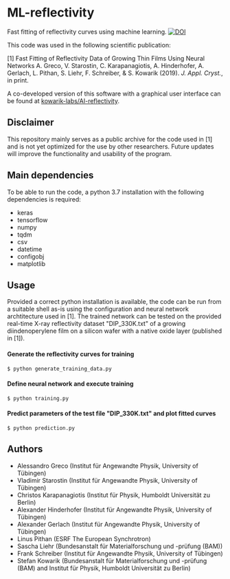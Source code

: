 # ML-reflectivity
Fast fitting of reflectivity curves using machine learning. [![DOI](https://zenodo.org/badge/212805647.svg)](https://zenodo.org/badge/latestdoi/212805647)

This code was used in the following scientific publication: 

[1] Fast Fitting of Reflectivity Data of Growing Thin Films Using Neural Networks  A. Greco, V. Starostin, C. Karapanagiotis, A. Hinderhofer, A. Gerlach, L. Pithan, S. Liehr, F. Schreiber, & S. Kowarik (2019). _J. Appl. Cryst._, in print.

A co-developed version of this software with a graphical user interface can be found at [kowarik-labs/AI-reflectivity](https://github.com/kowarik-labs/AI-reflectivity).

## Disclaimer
This repository mainly serves as a public archive for the code used in [1] and is not yet optimized for the use by other researchers. Future updates will improve the functionality and usability of the program.

## Main dependencies
To be able to run the code, a python 3.7 installation with the following dependencies is required:
- keras
- tensorflow
- numpy
- tqdm
- csv
- datetime
- configobj
- matplotlib

## Usage
Provided a correct python installation is available, the code can be run from a suitable shell as-is using the configuration and neural network archtitecture used in [1]. The trained network can be tested on the provided real-time X-ray reflectivity dataset "DIP_330K.txt" of a growing diindenoperylene film on a silicon wafer with a native oxide layer (published in [1]).

#### Generate the reflectivity curves for training
`$ python generate_training_data.py`

#### Define neural network and execute training
`$ python training.py`

#### Predict parameters of the test file "DIP_330K.txt" and plot fitted curves
`$ python prediction.py`

## Authors
- Alessandro Greco (Institut für Angewandte Physik, University of Tübingen)
- Vladimir Starostin (Institut für Angewandte Physik, University of Tübingen)
- Christos Karapanagiotis (Institut für Physik, Humboldt Universität zu Berlin)
- Alexander Hinderhofer (Institut für Angewandte Physik, University of Tübingen)
- Alexander Gerlach (Institut für Angewandte Physik, University of Tübingen)
- Linus Pithan (ESRF The European Synchrotron)
- Sascha Liehr (Bundesanstalt für Materialforschung und -prüfung (BAM))
- Frank Schreiber (Institut für Angewandte Physik, University of Tübingen)
- Stefan Kowarik (Bundesanstalt für Materialforschung und -prüfung (BAM) and Institut für Physik, Humboldt Universität zu Berlin)
